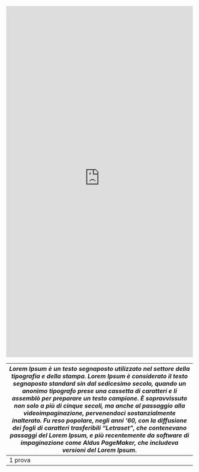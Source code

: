 
<iframe title="CFD Idro Sicilia="Mappa" src="https://www.protezionecivilesicilia.it:8443/aegis/map/map2d" scrolling="no" frameborder="0" style="width: 0; min-width: 100% !important; border: none;" height="950" data-external="1"></iframe>



| *Lorem Ipsum è un testo segnaposto utilizzato nel settore della tipografia e della stampa. Lorem Ipsum è considerato il testo segnaposto standard sin dal sedicesimo secolo, quando un anonimo tipografo prese una cassetta di caratteri e li assemblò per preparare un testo campione. È sopravvissuto non solo a più di cinque secoli, ma anche al passaggio alla videoimpaginazione, pervenendoci sostanzialmente inalterato. Fu reso popolare, negli anni ’60, con la diffusione dei fogli di caratteri trasferibili “Letraset”, che contenevano passaggi del Lorem Ipsum, e più recentemente da software di impaginazione come Aldus PageMaker, che includeva versioni del Lorem Ipsum*. |
|---|
| 1 prova |
